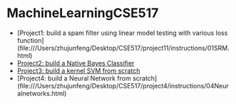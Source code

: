 # MachineLearningCSE517

- [Project1: build a spam filter using linear model testing with various loss function] (file:///Users/zhujunfeng/Desktop/CSE517/project11/instructions/01SRM.html)
- [Project2: build a Native Bayes Classifier](file:///Users/zhujunfeng/Desktop/CSE517/project2/instructions/02NaiveBayes.html)
- [Project3: build a kernel SVM from scratch](file:///Users/zhujunfeng/Desktop/CSE517/project3/instructions/03kernelsvm.html)
- [Project4: build a Neural Network from scratch] (file:///Users/zhujunfeng/Desktop/CSE517/project4/instructions/04Neuralnetworks.html)
